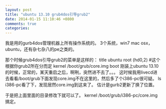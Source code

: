 ```yaml
---
layout: post
title: "ubuntu 13.10 grub4dos引导grub2"
date: 2014-01-15 11:10:46 +0800
comments: true
categories: 
---
```


我是用的gurb4dos管理机器上所有操作系统的。
3个系统，win7 mac osx，ubuntu，还有杂七杂八的pe之类的。
 
那个时候grub4dos引导grub2的菜单是这样的：
    title ubuntu
    root (hd0,2) #这个根据你grub2所在分而定
    kernel /boot/grub/core.img
    boot
刚装上ubuntu 13.10的时候，正常的，某天重启之后，啊咧，突然进不去了。。。
这时候我用livecd进去看看/boot/grub下面发现core.img不在这里的，然后多了个i386-pc很可疑。
ls i386-pc看了下，发现居然core.img到这来了。
估计是gurb2更新了换了位置。
 
于是把上面里面的目录修改下就可以了。
    kernel /boot/grub/i386-pc/core.img
搞定。

